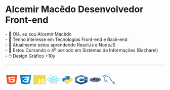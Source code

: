 <h1>Alcemir Macêdo Desenvolvedor Front-end</h1>
- 👋 Olá, eu sou Alcemir Macêdo<br/>
- 👀 Tenho interesse em Tecnologias Front-end e Back-end<br/>
- 🌱 Atualmente estou aprendendo ReactJs e NodeJS<br/>
- 📜 Estou Cursando o 4º período em Sistemas de Informações (Bacharel)<br/>
- 🖱️  Design Gráfico +10y<br/>
<hr>

<div style="display: inline_block"><br>  
  <img alt="HTML" height="30" width="40" src="https://raw.githubusercontent.com/devicons/devicon/master/icons/html5/html5-original.svg">
  <img alt="CSS" height="30" width="40" src="https://raw.githubusercontent.com/devicons/devicon/master/icons/css3/css3-original.svg">
  <img alt="Js" height="30" width="40" src="https://raw.githubusercontent.com/devicons/devicon/master/icons/javascript/javascript-plain.svg">
  <img alt="React" height="30" width="40" src="https://raw.githubusercontent.com/devicons/devicon/master/icons/react/react-original.svg">
  <img alt="Python" height="30" width="40" src="https://raw.githubusercontent.com/devicons/devicon/master/icons/python/python-original.svg">
  <img alt="C#" height="30" width="40" src="https://github.com/AlcemirMacedo/AlcemirMacedo/blob/main/c.svg">
  <img alt="PHP" height="30" width="40" src="https://github.com/AlcemirMacedo/AlcemirMacedo/blob/main/php.svg">
  <img alt="Mysql" height="30" width="40" src="https://github.com/AlcemirMacedo/AlcemirMacedo/blob/main/mysql-6.svg">
</div>
  
  
